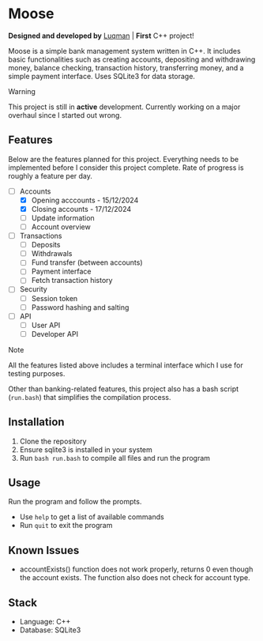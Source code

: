 # Moose

**Designed and developed by** [Luqman](https://theluqmn.github.io/) | **First** C++ project!

Moose is a simple bank management system written in C++. It includes basic functionalities such as creating accounts, depositing and withdrawing money, balance checking, transaction history, transferring money, and a simple payment interface. Uses SQLite3 for data storage.

> [!WARNING]
> This project is still in **active** development. Currently working on a major overhaul since I started out wrong.

## Features

Below are the features planned for this project. Everything needs to be implemented before I consider this project complete. Rate of progress is roughly a feature per day.

- [ ] Accounts
  - [x] Opening acccounts - 15/12/2024
  - [x] Closing accounts - 17/12/2024
  - [ ] Update information
  - [ ] Account overview
- [ ] Transactions
  - [ ] Deposits
  - [ ] Withdrawals
  - [ ] Fund transfer (between accounts)
  - [ ] Payment interface
  - [ ] Fetch transaction history
- [ ] Security
  - [ ] Session token
  - [ ] Password hashing and salting
- [ ] API
  - [ ] User API
  - [ ] Developer API

> [!NOTE]
> All the features listed above includes a terminal interface which I use for testing purposes.

Other than banking-related features, this project also has a bash script (`run.bash`) that simplifies the compilation process.

## Installation

1. Clone the repository
2. Ensure sqlite3 is installed in your system
3. Run `bash run.bash` to compile all files and run the program

## Usage

Run the program and follow the prompts.

- Use `help` to get a list of available commands
- Run `quit` to exit the program

## Known Issues

- accountExists() function does not work properly, returns 0 even though the account exists. The function also does not check for account type.

## Stack

- Language: C++
- Database: SQLite3
